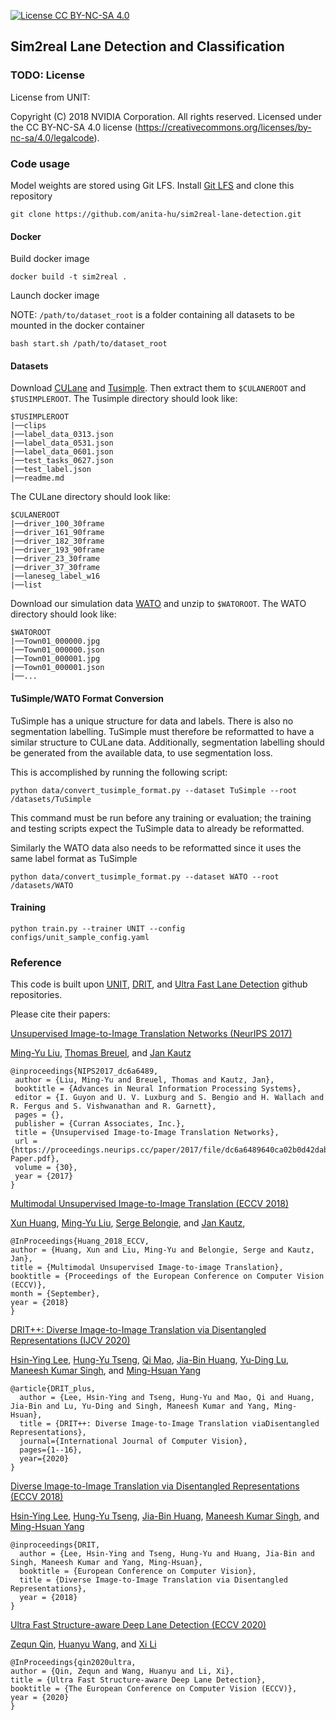 [![License CC BY-NC-SA 4.0](https://img.shields.io/badge/license-CC4.0-blue.svg)](https://raw.githubusercontent.com/NVIDIA/FastPhotoStyle/master/LICENSE.md)
## Sim2real Lane Detection and Classification

### TODO: License

License from UNIT:

Copyright (C) 2018 NVIDIA Corporation.  All rights reserved.
Licensed under the CC BY-NC-SA 4.0 license (https://creativecommons.org/licenses/by-nc-sa/4.0/legalcode). 

### Code usage

Model weights are stored using Git LFS. Install [Git LFS](https://git-lfs.github.com/) and clone this repository
```
git clone https://github.com/anita-hu/sim2real-lane-detection.git
```


#### Docker
Build docker image
```
docker build -t sim2real .
```
Launch docker image

NOTE: `/path/to/dataset_root` is a folder containing all datasets to be mounted in the docker container
```
bash start.sh /path/to/dataset_root
```

#### Datasets
Download [CULane](https://xingangpan.github.io/projects/CULane.html) and [Tusimple](https://github.com/TuSimple/tusimple-benchmark/issues/3). 
Then extract them to `$CULANEROOT` and `$TUSIMPLEROOT`. 
The Tusimple directory should look like:
```
$TUSIMPLEROOT
|──clips
|──label_data_0313.json
|──label_data_0531.json
|──label_data_0601.json
|──test_tasks_0627.json
|──test_label.json
|──readme.md
```
The CULane directory should look like:
```
$CULANEROOT
|──driver_100_30frame
|──driver_161_90frame
|──driver_182_30frame
|──driver_193_90frame
|──driver_23_30frame
|──driver_37_30frame
|──laneseg_label_w16
|──list
```
Download our simulation data [WATO](https://drive.google.com/drive/folders/1ZPO_e_gMUXdWNgxMJWdAgn9iOOgV8qUW?usp=sharing)
and unzip to `$WATOROOT`.
The WATO directory should look like:
```
$WATOROOT
|──Town01_000000.jpg
|──Town01_000000.json
|──Town01_000001.jpg
|──Town01_000001.json
|──...
```

#### TuSimple/WATO Format Conversion

TuSimple has a unique structure for data and labels. There is also no segmentation labelling.
TuSimple must therefore be reformatted to have a similar structure to CULane data. Additionally,
segmentation labelling should be generated from the available data, to use segmentation loss.

This is accomplished by running the following script:
```
python data/convert_tusimple_format.py --dataset TuSimple --root /datasets/TuSimple
```
This command must be run before any training or evaluation; the training and testing
scripts expect the TuSimple data to already be reformatted.

Similarly the WATO data also needs to be reformatted since it uses the same label format as TuSimple 
```
python data/convert_tusimple_format.py --dataset WATO --root /datasets/WATO
```

#### Training
```
python train.py --trainer UNIT --config configs/unit_sample_config.yaml
```

### Reference

This code is built upon [UNIT](https://github.com/mingyuliutw/UNIT), [DRIT](https://github.com/HsinYingLee/DRIT), and 
[Ultra Fast Lane Detection](https://github.com/cfzd/Ultra-Fast-Lane-Detection) github repositories. 

Please cite their papers:

[Unsupervised Image-to-Image Translation Networks (NeurIPS 2017)](https://proceedings.neurips.cc/paper/2017/hash/dc6a6489640ca02b0d42dabeb8e46bb7-Abstract.html)

[Ming-Yu Liu](http://mingyuliu.net/), [Thomas Breuel](http://www.tmbdev.net/), and [Jan Kautz](http://jankautz.com/)
```
@inproceedings{NIPS2017_dc6a6489,
 author = {Liu, Ming-Yu and Breuel, Thomas and Kautz, Jan},
 booktitle = {Advances in Neural Information Processing Systems},
 editor = {I. Guyon and U. V. Luxburg and S. Bengio and H. Wallach and R. Fergus and S. Vishwanathan and R. Garnett},
 pages = {},
 publisher = {Curran Associates, Inc.},
 title = {Unsupervised Image-to-Image Translation Networks},
 url = {https://proceedings.neurips.cc/paper/2017/file/dc6a6489640ca02b0d42dabeb8e46bb7-Paper.pdf},
 volume = {30},
 year = {2017}
}
```
[Multimodal Unsupervised Image-to-Image Translation (ECCV 2018)](https://openaccess.thecvf.com/content_ECCV_2018/html/Xun_Huang_Multimodal_Unsupervised_Image-to-image_ECCV_2018_paper.html)

[Xun Huang](http://www.cs.cornell.edu/~xhuang/), [Ming-Yu Liu](http://mingyuliu.net/), 
[Serge Belongie](https://vision.cornell.edu/se3/people/serge-belongie/), and [Jan Kautz](http://jankautz.com/), 
```
@InProceedings{Huang_2018_ECCV,
author = {Huang, Xun and Liu, Ming-Yu and Belongie, Serge and Kautz, Jan},
title = {Multimodal Unsupervised Image-to-image Translation},
booktitle = {Proceedings of the European Conference on Computer Vision (ECCV)},
month = {September},
year = {2018}
}
```

[DRIT++: Diverse Image-to-Image Translation via Disentangled Representations (IJCV 2020)](https://link.springer.com/article/10.1007/s11263-019-01284-z)

[Hsin-Ying Lee](http://vllab.ucmerced.edu/hylee/), [Hung-Yu Tseng](https://sites.google.com/site/hytseng0509/), 
[Qi Mao](https://sites.google.com/view/qi-mao/), [Jia-Bin Huang](https://filebox.ece.vt.edu/~jbhuang/), 
[Yu-Ding Lu](https://jonlu0602.github.io/), [Maneesh Kumar Singh](https://scholar.google.com/citations?user=hdQhiFgAAAAJ), 
and [Ming-Hsuan Yang](http://faculty.ucmerced.edu/mhyang/)
```
@article{DRIT_plus,
  author = {Lee, Hsin-Ying and Tseng, Hung-Yu and Mao, Qi and Huang, Jia-Bin and Lu, Yu-Ding and Singh, Maneesh Kumar and Yang, Ming-Hsuan},
  title = {DRIT++: Diverse Image-to-Image Translation viaDisentangled Representations},
  journal={International Journal of Computer Vision},
  pages={1--16},
  year={2020}
}
```
[Diverse Image-to-Image Translation via Disentangled Representations (ECCV 2018)](https://openaccess.thecvf.com/content_ECCV_2018/html/Hsin-Ying_Lee_Diverse_Image-to-Image_Translation_ECCV_2018_paper.html)

[Hsin-Ying Lee](http://vllab.ucmerced.edu/hylee/), [Hung-Yu Tseng](https://sites.google.com/site/hytseng0509/), 
[Jia-Bin Huang](https://filebox.ece.vt.edu/~jbhuang/), [Maneesh Kumar Singh](https://scholar.google.com/citations?user=hdQhiFgAAAAJ), 
and [Ming-Hsuan Yang](http://faculty.ucmerced.edu/mhyang/)
```
@inproceedings{DRIT,
  author = {Lee, Hsin-Ying and Tseng, Hung-Yu and Huang, Jia-Bin and Singh, Maneesh Kumar and Yang, Ming-Hsuan},
  booktitle = {European Conference on Computer Vision},
  title = {Diverse Image-to-Image Translation via Disentangled Representations},
  year = {2018}
}
```
[Ultra Fast Structure-aware Deep Lane Detection (ECCV 2020)](https://link.springer.com/chapter/10.1007%2F978-3-030-58586-0_17)

[Zequn Qin](https://scholar.google.com/citations?user=D-Wyao4AAAAJ), [Huanyu Wang](https://scholar.google.com/citations?user=711Ww7gAAAAJ), and [Xi Li](https://scholar.google.ca/citations?user=TYNPJQMAAAAJ)
```
@InProceedings{qin2020ultra,
author = {Qin, Zequn and Wang, Huanyu and Li, Xi},
title = {Ultra Fast Structure-aware Deep Lane Detection},
booktitle = {The European Conference on Computer Vision (ECCV)},
year = {2020}
}
```
